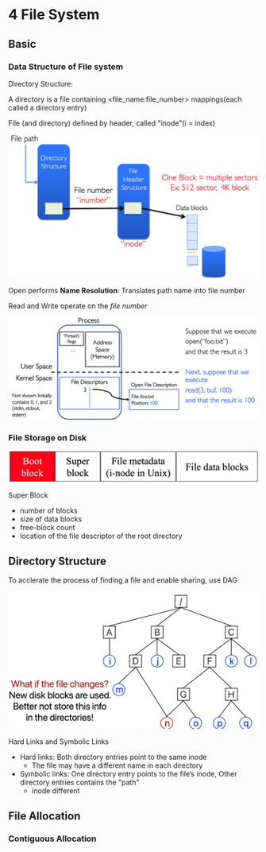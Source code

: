 # 4 File System
## Basic
### Data Structure of File system

Directory Structure: 

A directory is a file containing <file_name:file_number> mappings(each called a directory entry)

File (and directory) defined by header, called "inode"(i = index)

![20230313212759](https://raw.githubusercontent.com/zxc2012/image/main/20230313212759.png)

Open performs **Name Resolution**: Translates path name into file number

Read and Write operate on the *file number*

![20230313214926](https://raw.githubusercontent.com/zxc2012/image/main/20230313214926.png)

### File Storage on Disk

![20230313213841](https://raw.githubusercontent.com/zxc2012/image/main/20230313213841.png)

Super Block

- number of blocks
- size of data blocks
- free-block count
- location of the file descriptor of the root directory

## Directory Structure

To acclerate the process of finding a file and enable sharing, use DAG

![20230313220501](https://raw.githubusercontent.com/zxc2012/image/main/20230313220501.png)

Hard Links and Symbolic Links

- Hard links: Both directory entries point to the same inode
    - The file may have a different name in each directory
- Symbolic links: One directory entry points to the file’s inode, Other directory entries contains the "path"
    - inode different

## File Allocation
### Contiguous Allocation
